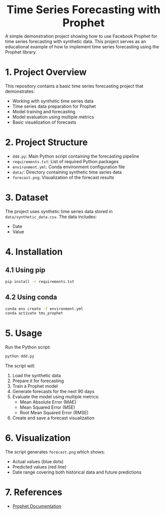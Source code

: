 <div style="font-size:2.5em; font-weight:bold; text-align:center; margin-top:20px;">Time Series Forecasting with Prophet</div>

A simple demonstration project showing how to use Facebook Prophet for time series forecasting with synthetic data. This project serves as an educational example of how to implement time series forecasting using the Prophet library.

# 1. Project Overview

This repository contains a basic time series forecasting project that demonstrates:

- Working with synthetic time series data
- Time series data preparation for Prophet
- Model training and forecasting
- Model evaluation using multiple metrics
- Basic visualization of forecasts

# 2. Project Structure

- `ddd.py`: Main Python script containing the forecasting pipeline
- `requirements.txt`: List of required Python packages
- `environment.yml`: Conda environment configuration file
- `data/`: Directory containing synthetic time series data
- `forecast.png`: Visualization of the forecast results

# 3. Dataset

The project uses synthetic time series data stored in `data/synthetic_data.csv`. The data includes:
- Date
- Value

# 4. Installation

## 4.1 Using pip

```bash
pip install -r requirements.txt
```

## 4.2 Using conda

```bash
conda env create -f environment.yml
conda activate tms_prophet
```

# 5. Usage

Run the Python script:
```bash
python ddd.py
```

The script will:
1. Load the synthetic data
2. Prepare it for forecasting
3. Train a Prophet model
4. Generate forecasts for the next 90 days
5. Evaluate the model using multiple metrics:
   - Mean Absolute Error (MAE)
   - Mean Squared Error (MSE)
   - Root Mean Squared Error (RMSE)
6. Create and save a forecast visualization

# 6. Visualization

The script generates `forecast.png` which shows:
- Actual values (blue dots)
- Predicted values (red line)
- Date range covering both historical data and future predictions

# 7. References

- [Prophet Documentation](https://facebook.github.io/prophet/)
